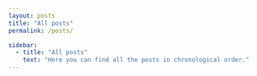 ```yaml
---
layout: posts
title: "All posts"
permalink: /posts/

sidebar:
  - title: "All posts"
    text: "Here you can find all the posts in chronological order."
---
```

